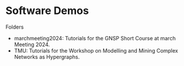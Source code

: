 # Software Demos

Folders

* marchmeeting2024: Tutorials for the GNSP Short Course at march Meeting 2024.
* TMU: Tutorials for the Workshop on Modelling and Mining Complex Networks as Hypergraphs.